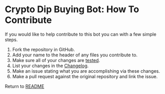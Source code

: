 Crypto Dip Buying Bot: How To Contribute
========================================
If you would like to help contribute to this bot you can with a few simple steps.

1. Fork the repository in GitHub.
2. Add your name to the header of any files you contribute to.
3. Make sure all of your changes are [tested](TESTING.md).
4. List your changes in the [Changelog](CHANGELOG.md).
5. Make an issue stating what you are accomplishing via these changes.
6. Make a pull request against the original repository and link the issue.

Return to [README](README.md)
